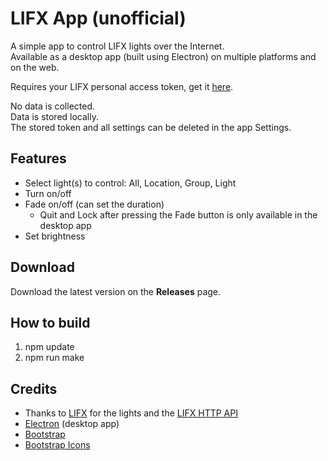 # LIFX App (unofficial)

A simple app to control LIFX lights over the Internet.\
Available as a desktop app (built using Electron) on multiple platforms and on the web.

Requires your LIFX personal access token, get it [here](https://cloud.lifx.com/).

No data is collected.\
Data is stored locally.\
The stored token and all settings can be deleted in the app Settings.

## Features
- Select light(s) to control: All, Location, Group, Light
- Turn on/off
- Fade on/off (can set the duration)
  - Quit and Lock after pressing the Fade button is only available in the desktop app
- Set brightness

## Download
Download the latest version on the **Releases** page.

## How to build
1. npm update
2. npm run make

## Credits
- Thanks to [LIFX](https://www.lifx.com/) for the lights and the [LIFX HTTP API](https://api.developer.lifx.com/)
- [Electron](https://www.electronjs.org/) (desktop app)
- [Bootstrap](https://getbootstrap.com/)
- [Bootstrap Icons](https://icons.getbootstrap.com/)